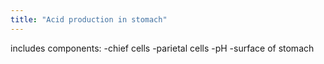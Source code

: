 ```yaml
---
title: "Acid production in stomach"
---
```

includes components:
-chief cells
-parietal cells
-pH
-surface of stomach

